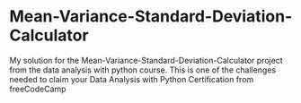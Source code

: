 # Mean-Variance-Standard-Deviation-Calculator
My solution for the Mean-Variance-Standard-Deviation-Calculator project from the data analysis with python course. This is one of the challenges needed to claim your Data Analysis with Python Certification from freeCodeCamp
